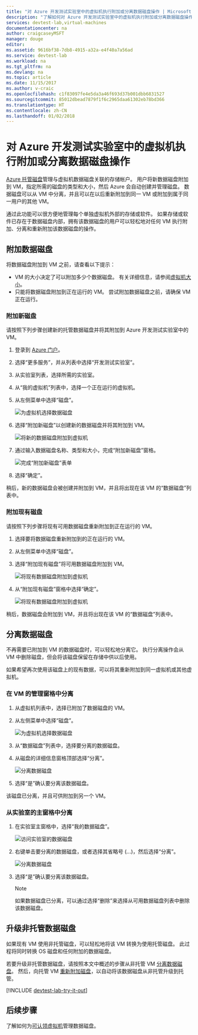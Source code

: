 ```yaml
---
title: "对 Azure 开发测试实验室中的虚拟机执行附加或分离数据磁盘操作 | Microsoft Docs"
description: "了解如何对 Azure 开发测试实验室中的虚拟机执行附加或分离数据磁盘操作"
services: devtest-lab,virtual-machines
documentationcenter: na
author: craigcaseyMSFT
manager: douge
editor: 
ms.assetid: 9616bf38-7db8-4915-a32a-e4f40a7a56ad
ms.service: devtest-lab
ms.workload: na
ms.tgt_pltfrm: na
ms.devlang: na
ms.topic: article
ms.date: 11/15/2017
ms.author: v-craic
ms.openlocfilehash: c1f83097fe4e5da3a46f693d37b001dbb6831527
ms.sourcegitcommit: 85012dbead7879f1f6c2965daa61302eb78bd366
ms.translationtype: HT
ms.contentlocale: zh-CN
ms.lasthandoff: 01/02/2018
---
```

# <a name="attach-or-detach-a-data-disk-to-a-virtual-machine-in-azure-devtest-labs"></a>对 Azure 开发测试实验室中的虚拟机执行附加或分离数据磁盘操作
[Azure 托管磁盘](https://docs.microsoft.com/azure/virtual-machines/windows/managed-disks-overview)管理与虚拟机数据磁盘关联的存储帐户。 用户将新数据磁盘附加到 VM，指定所需的磁盘的类型和大小，然后 Azure 会自动创建并管理磁盘。 数据磁盘可以从 VM 中分离，并且可以在以后重新附加到同一 VM 或附加到属于同一用户的其他 VM。

通过此功能可以很方便地管理每个单独虚拟机外部的存储或软件。 如果存储或软件已存在于数据磁盘内部，拥有该数据磁盘的用户可以轻松地对任何 VM 执行附加、分离和重新附加该数据磁盘的操作。

## <a name="attach-a-data-disk"></a>附加数据磁盘
将数据磁盘附加到 VM 之前，请查看以下提示：

- VM 的大小决定了可以附加多少个数据磁盘。 有关详细信息，请参阅[虚拟机大小](https://docs.microsoft.com/azure/virtual-machines/windows/sizes)。
- 只能将数据磁盘附加到正在运行的 VM。 尝试附加数据磁盘之前，请确保 VM 正在运行。

### <a name="attach-a-new-disk"></a>附加新磁盘
请按照下列步骤创建新的托管数据磁盘并将其附加到 Azure 开发测试实验室中的 VM。

1. 登录到 [Azure 门户](http://go.microsoft.com/fwlink/p/?LinkID=525040)。
1. 选择“更多服务”，并从列表中选择“开发测试实验室”。
1. 从实验室列表，选择所需的实验室。 
1. 从“我的虚拟机”列表中，选择一个正在运行的虚拟机。
1. 从左侧菜单中选择“磁盘”。

    ![为虚拟机选择数据磁盘](./media/devtest-lab-attach-detach-data-disk/devtest-lab-attach-data-disk.png)
1. 选择“附加新磁盘”以创建新的数据磁盘并将其附加到 VM。

    ![将新的数据磁盘附加到虚拟机](./media/devtest-lab-attach-detach-data-disk/devtest-lab-attach-new.png)
1. 通过输入数据磁盘名称、类型和大小，完成“附加新磁盘”窗格。

    ![完成“附加新磁盘”表单](./media/devtest-lab-attach-detach-data-disk/devtest-lab-attach-new-form.png)
1. 选择“确定”。

稍后，新的数据磁盘会被创建并附加到 VM，并且将出现在该 VM 的“数据磁盘”列表中。

### <a name="attach-an-existing-disk"></a>附加现有磁盘
请按照下列步骤将现有可用数据磁盘重新附加到正在运行的 VM。 

1. 选择要将数据磁盘重新附加到的正在运行的 VM。
1. 从左侧菜单中选择“磁盘”。
1. 选择“附加现有磁盘”将可用数据磁盘附加到 VM。

    ![将现有数据磁盘附加到虚拟机](./media/devtest-lab-attach-detach-data-disk/devtest-lab-attach-existing2.png)

1. 从“附加现有磁盘”窗格中选择“确定”。

    ![将现有数据磁盘附加到虚拟机](./media/devtest-lab-attach-detach-data-disk/devtest-lab-attach-existing.png)

稍后，数据磁盘会附加到 VM，并且将出现在该 VM 的“数据磁盘”列表中。

## <a name="detach-a-data-disk"></a>分离数据磁盘
不再需要已附加到 VM 的数据磁盘时，可以轻松地分离它。 执行分离操作会从 VM 中删除磁盘，但会将该磁盘保留在存储中供以后使用。

如果希望再次使用该磁盘上的现有数据，可以将其重新附加到同一虚拟机或其他虚拟机。

### <a name="detach-from-the-vms-management-pane"></a>在 VM 的管理窗格中分离
1. 从虚拟机列表中，选择已附加了数据磁盘的 VM。
1. 从左侧菜单中选择“磁盘”。

    ![为虚拟机选择数据磁盘](./media/devtest-lab-attach-detach-data-disk/devtest-lab-attach-data-disk.png) 
1. 从“数据磁盘”列表中，选择要分离的数据磁盘。
1. 从磁盘的详细信息窗格顶部选择“分离”。

    ![分离数据磁盘](./media/devtest-lab-attach-detach-data-disk/devtest-lab-detach-data-disk2.png)
1. 选择“是”确认要分离该数据磁盘。

该磁盘已分离，并且可供附加到另一个 VM。 
### <a name="detach-from-the-labs-main-pane"></a>从实验室的主窗格中分离
1. 在实验室主窗格中，选择“我的数据磁盘”。

    ![访问实验室的数据磁盘](./media/devtest-lab-attach-detach-data-disk/devtest-lab-my-data-disks.png)
1. 右键单击要分离的数据磁盘，或者选择其省略号 (...)，然后选择“分离”。

    ![分离数据磁盘](./media/devtest-lab-attach-detach-data-disk/devtest-lab-detach-data-disk.png)
1. 选择“是”确认要分离该数据磁盘。

   > [!NOTE]
   > 如果数据磁盘已分离，可以通过选择“删除”来选择从可用数据磁盘列表中删除该数据磁盘。
   >
   >

## <a name="upgrade-an-unmanaged-data-disk"></a>升级非托管数据磁盘
如果现有 VM 使用非托管磁盘，可以轻松地将该 VM 转换为使用托管磁盘。 此过程将同时转换 OS 磁盘和任何附加的数据磁盘。

若要升级非托管数据磁盘，请按照本文中概述的步骤从非托管 VM [分离数据磁盘](#detach-a-data-disk)。 然后，向托管 VM [重新附加磁盘](#attach-an-existing-disk)，以自动将该数据磁盘从非托管升级到托管。

[!INCLUDE [devtest-lab-try-it-out](../../includes/devtest-lab-try-it-out.md)]

## <a name="next-steps"></a>后续步骤
了解如何为[可认领虚拟机](devtest-lab-add-claimable-vm.md#unclaim-a-vm)管理数据磁盘。

